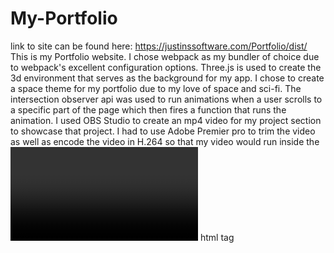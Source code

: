 # My-Portfolio
link to site can be found here: https://justinssoftware.com/Portfolio/dist/
This is my Portfolio website. I chose webpack as my bundler of choice due to webpack's excellent configuration options.
Three.js is used to create the 3d environment that serves as the background for my app. I chose to create a space theme for my portfolio due to my love of space and sci-fi.
The intersection observer api was used to run animations when a user scrolls to a specific part of the page which then fires a function that runs the animation.
I used OBS Studio to create an mp4 video for my project section to showcase that project. I had to use Adobe Premier pro to trim the video as well as encode the video in H.264
so that my video would run inside the <video></video> html tag
